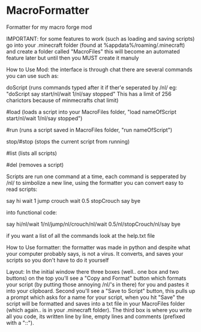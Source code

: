 # MacroFormatter
Formatter for my macro forge mod

IMPORTANT:
for some features to work (such as loading and saving scripts)
go into your .minecraft folder (found at %appdata%/roaming/.minecraft)
and create a folder called "MacroFiles" this will become an automated 
feature later but until then you MUST create it manuly


How to Use Mod:
the interface is through chat there are several commands you can use such as:

doScript (runs commands typed after it if ther'e seperated by /nl/ eg: "doScript say start/nl/wait 1/nl/say stopped"
  This has a limit of 256 charictors because of minmecrafts chat limit)
  
  #load (loads a script into your MacroFiles folder, "load nameOfScript start/nl/wait 1/nl/say stopped")
  
  #run (runs a script saved in MacroFiles folder, "run nameOfScript")
  
  stop/#stop (stops the current script from running)
  
  #list (lists all scripts)
  
  #del (removes a script)


Scripts are run one command at a time, each command is sepperated by /nl/ to simbolize a new line, using the formatter
you can convert easy to read scripts:

say hi
wait 1
jump
crouch
wait 0.5
stopCrouch
say bye

into functional code:

say hi/nl/wait 1/nl/jump/nl/crouch/nl/wait 0.5/nl/stopCrouch/nl/say bye

if you want a list of all the commands look at the help.txt file


How to Use formatter:
the formatter was made in python and despite what your computer probably says, is not a virus.
It converts, and saves your scripts so you don't have to do it yourself

Layout:
In the initial window there three boxes (well.. one box and two buttons) on the top you'll see a "Copy and Format" button which 
formats your script (by putting those annoying /nl/'s in there) for you and pastes it into your clipboard. Second you'll see a
"Save to Script" button, this pulls up a prompt which asks for a name for your script, when you hit "Save" the script will be
formatted and saves into a txt file in your MacroFiles folder (which again.. is in your .minecraft folder). The third box is
where you write all you code, its written line by line, empty lines and comments (prefixed with a "::").
